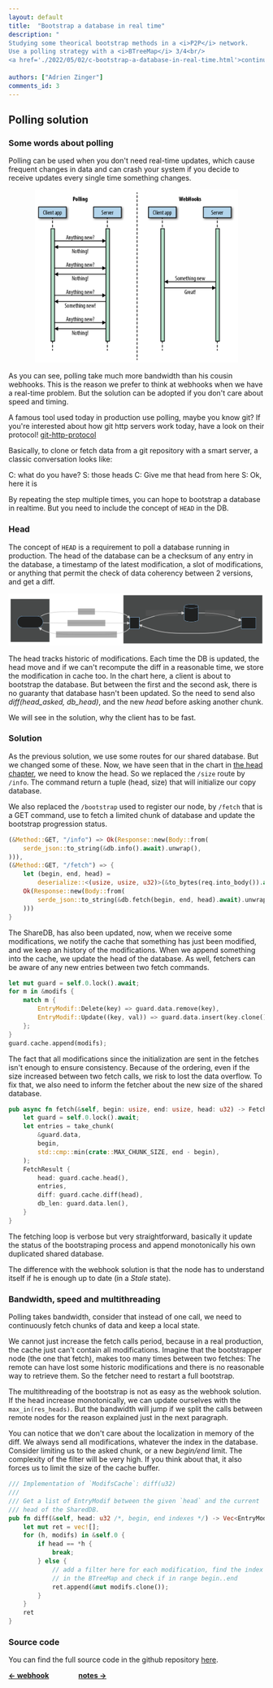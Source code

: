 ```yaml
---
layout: default
title:  "Bootstrap a database in real time"
description: "
Studying some theorical bootstrap methods in a <i>P2P</i> network.
Use a polling strategy with a <i>BTreeMap</i> 3/4<br/>
<a href='./2022/05/02/c-bootstrap-a-database-in-real-time.html'>continue to read</a>"

authors: ["Adrien Zinger"]
comments_id: 3
---
```


## Polling solution

### Some words about polling

Polling can be used when you don't need real-time updates, which cause frequent
changes in data and can crash your system if you decide to receive updates every
single time something changes.

<p align="center">
  <img width="400" src="/assets/img/webhooks_vs_polling.png">
</p>

As you can see, polling take much more bandwidth than his cousin webhooks. This
is the reason we prefer to think at webhooks when we have a real-time
problem. But the solution can be adopted if you don't care about speed and timing.

A famous tool used today in production use polling, maybe you know git? If
you're interested about how git http servers work today, have a look on their
protocol! [git-http-protocol](https://www.git-scm.com/docs/http-protocol)

Basically, to clone or fetch data from a git repository with a smart server,
a classic conversation looks like:

C: what do you have?
S: those heads
C: Give me that head from here
S: Ok, here it is

By repeating the step multiple times, you can hope to bootstrap a database in
realtime. But you need to include the concept of `HEAD` in the DB.

### Head

The concept of `HEAD` is a requirement to poll a database running in
production. The head of the database can be a checksum of any entry in the
database, a timestamp of the latest modification, a slot of modifications,
or anything that permit the check of data coherency between 2 versions, and
get a diff.

![](/assets/img/polling_flowchart.svg)

The head tracks historic of modifications. Each time the DB is updated, the
head move and if we can't recompute the diff in a reasonable time, we store the
modification in cache too. In the chart here, a client is about to bootstrap
the database. But between the first and the second ask, there is no
guaranty that database hasn't been updated. So the need to send also
_diff(head_asked, db_head)_, and the new _head_ before asking another chunk.

We will see in the solution, why the client has to be fast.

### Solution

As the previous solution, we use some routes for our shared database. But we
changed some of these. Now, we have seen that in the chart in
[the head chapter](###head), we need to know the head. So we replaced the
`/size` route by `/info`. The command return a tuple (head, size) that will
initialize our copy database.

We also replaced the `/bootstrap` used to register our node, by `/fetch` that
is a GET command, use to fetch a limited chunk of database and update the
bootstrap progression status.

```rust
(&Method::GET, "/info") => Ok(Response::new(Body::from(
    serde_json::to_string(&db.info().await).unwrap(),
))),
(&Method::GET, "/fetch") => {
    let (begin, end, head) =
        deserialize::<(usize, usize, u32)>(&to_bytes(req.into_body()).await);
    Ok(Response::new(Body::from(
        serde_json::to_string(&db.fetch(begin, end, head).await).unwrap(),
    )))
}
```

The ShareDB, has also been updated, now, when we receive some modifications, we
notify the cache that something has just been modified, and we keep an history
of the modifications. When we append something into the cache, we update the
head of the database. As well, fetchers can be aware of any new entries between
two fetch commands.

```rust
let mut guard = self.0.lock().await;
for m in &modifs {
    match m {
        EntryModif::Delete(key) => guard.data.remove(key),
        EntryModif::Update((key, val)) => guard.data.insert(key.clone(), val.clone()),
    };
}
guard.cache.append(modifs);
```

The fact that all modifications since the initialization are sent in the
fetches isn't enough to ensure consistency. Because of the ordering, even if
the size increased between two fetch calls, we risk to lost the data overflow.
To fix that, we also need to inform the fetcher about the new size of the
shared database.

```rust
pub async fn fetch(&self, begin: usize, end: usize, head: u32) -> FetchResult {
    let guard = self.0.lock().await;
    let entries = take_chunk(
        &guard.data,
        begin,
        std::cmp::min(crate::MAX_CHUNK_SIZE, end - begin),
    );
    FetchResult {
        head: guard.cache.head(),
        entries,
        diff: guard.cache.diff(head),
        db_len: guard.data.len(),
    }
}
```

The fetching loop is verbose but very straightforward, basically it update the
status of the bootstraping process and append monotonically his own
duplicated shared database.

The difference with the webhook solution is that the node has to understand
itself if he is enough up to date (in a _Stale_ state).

### Bandwidth, speed and multithreading

Polling takes bandwidth, consider that instead of one call, we need to
continuously fetch chunks of data and keep a local state.

We cannot just increase the fetch calls period, because in a real production,
the cache just can't contain all modifications. Imagine that the bootstrapper
node (the one that fetch), makes too many times between two fetches:
The remote can have lost some historic modifications and there is no reasonable
way to retrieve them. So the fetcher need to restart a full bootstrap.

The multithreading of the bootstrap is not as easy as the webhook solution.
If the head increase monotonically, we can update ourselves with the
`max_in(res_heads)`. But the bandwidth will jump if we split the calls between
remote nodes for the reason explained just in the next paragraph.

You can notice that we don't care about the localization in memory of the diff.
We always send all modifications, whatever the index in the database. Consider
limiting us to the asked chunk, or a new _begin/end_ limit. The complexity of
the filter will be very high. If you think about that, it also forces us to
limit the size of the cache buffer.

```rust
/// Implementation of `ModifsCache`: diff(u32)
///
/// Get a list of EntryModif between the given `head` and the current
/// head of the SharedDB.
pub fn diff(&self, head: u32 /*, begin, end indexes */) -> Vec<EntryModif> {
    let mut ret = vec![];
    for (h, modifs) in &self.0 {
        if head == *h {
            break;
        } else {
            // add a filter here for each modification, find the index
            // in the BTreeMap and check if in range begin..end
            ret.append(&mut modifs.clone());
        }
    }
    ret
}
```

### Source code

You can find the full source code in the github repository [here](https://github.com/adrien-zinger/bootstrap_polling_sample).

<b>[&larr; webhook](/2022/05/02/b-bootstrap-a-database-in-real-time.html)</b>&emsp;&emsp;<b style="margin-left: 30px">[notes &rarr;](/2022/05/02/d-bootstrap-a-database-in-real-time.html)</b>
